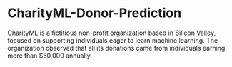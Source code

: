 # CharityML-Donor-Prediction
CharityML is a fictitious non-profit organization based in Silicon Valley, focused on supporting individuals eager to learn machine learning. The organization observed that all its donations came from individuals earning more than $50,000 annually.
